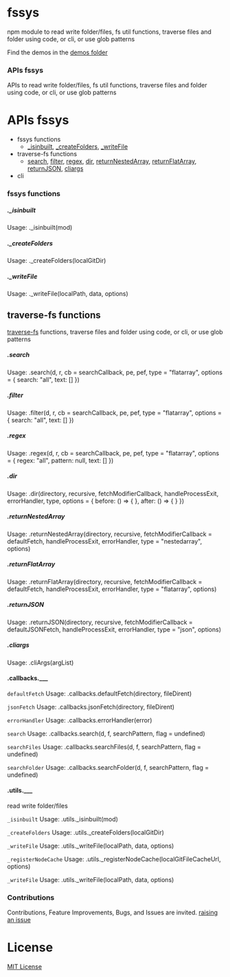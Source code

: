 # fssys

npm module to read write folder/files, fs util functions, traverse files and folder using code, or cli, or use glob patterns

Find the demos in the [demos folder](./demos)

### APIs fssys

APIs to read write folder/files, fs util functions, traverse files and folder using code, or cli, or use glob patterns

# APIs fssys

- fssys functions
  - [\_isinbuilt](#isinbuilt), [\_createFolders](#createfolders), [\_writeFile](#writefile)
- traverse-fs functions
  - [search](#search), [filter](#filter), [regex](#regex), [dir](#dir), [returnNestedArray](#returnnestedarray), [returnFlatArray](#returnflatarray), [returnJSON](#returnjson), [cliargs](#cliargs)
- cli

### fssys functions

##### .\_isinbuilt

Usage: .\_isinbuilt(mod)

##### .\_createFolders

Usage: .\_createFolders(localGitDir)

##### .\_writeFile

Usage: .\_writeFile(localPath, data, options)

## traverse-fs functions

[traverse-fs](https://www.npmjs.com/package/traverse-fs) functions, traverse files and folder using code, or cli, or use glob patterns

##### .search

Usage: .search(d, r, cb = searchCallback, pe, pef, type = "flatarray", options = { search: "all", text: [] })

##### .filter

Usage: .filter(d, r, cb = searchCallback, pe, pef, type = "flatarray", options = { search: "all", text: [] })

##### .regex

Usage: .regex(d, r, cb = searchCallback, pe, pef, type = "flatarray", options = { regex: "all", pattern: null, text: [] })

##### .dir

Usage: .dir(directory, recursive, fetchModifierCallback, handleProcessExit, errorHandler, type, options = { before: () => { }, after: () => { } })

##### .returnNestedArray

Usage: .returnNestedArray(directory, recursive, fetchModifierCallback = defaultFetch, handleProcessExit, errorHandler, type = "nestedarray", options)

##### .returnFlatArray

Usage: .returnFlatArray(directory, recursive, fetchModifierCallback = defaultFetch, handleProcessExit, errorHandler, type = "flatarray", options)

##### .returnJSON

Usage: .returnJSON(directory, recursive, fetchModifierCallback = defaultJSONFetch, handleProcessExit, errorHandler, type = "json", options)

##### .cliargs

Usage: .cliArgs(argList)

#### .callbacks.\_\_\_

`defaultFetch` Usage: .callbacks.defaultFetch(directory, fileDirent)

`jsonFetch` Usage: .callbacks.jsonFetch(directory, fileDirent)

`errorHandler` Usage: .callbacks.errorHandler(error)

`search` Usage: .callbacks.search(d, f, searchPattern, flag = undefined)

`searchFiles` Usage: .callbacks.searchFiles(d, f, searchPattern, flag = undefined)

`searchFolder` Usage: .callbacks.searchFolder(d, f, searchPattern, flag = undefined)

#### .utils.\_\_\_

read write folder/files

`_isinbuilt` Usage: .utils.\_isinbuilt(mod)

`_createFolders` Usage: .utils.\_createFolders(localGitDir)

`_writeFile` Usage: .utils.\_writeFile(localPath, data, options)

`_registerNodeCache` Usage: .utils.\_registerNodeCache(localGitFileCacheUrl, options)

`_writeFile` Usage: .utils.\_writeFile(localPath, data, options)

### Contributions

Contributions, Feature Improvements, Bugs, and Issues are invited. [raising an issue](https://github.com/traverse-fs/fssys/issues)

# License

[MIT License](./LICENSE)
